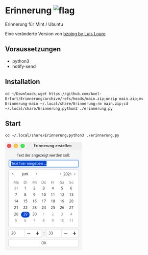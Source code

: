 # Erinnerung ![flag](https://github.githubassets.com/images/icons/emoji/unicode/1f1e9-1f1ea.png)
Erinnerung für Mint / Ubuntu

Eine veränderte Version von [bzoing by Luis Louro](https://github.com/lapisdecor/bzoing)

## Voraussetzungen

- python3
- notify-send

## Installation

```
cd ~/Downloads;wget https://github.com/Axel-Erfurt/Erinnerung/archive/refs/heads/main.zip;unzip main.zip;mv Erinnerung-main ~/.local/share/Erinnerung;rm main.zip;cd ~/.local/share/Erinnerung;python3 ./erinnerung.py
```

## Start

```
cd ~/.local/share/Erinnerung;python3 ./erinnerung.py
```

![screenshot](https://raw.githubusercontent.com/Axel-Erfurt/Erinnerung/main/screenshot.png)
